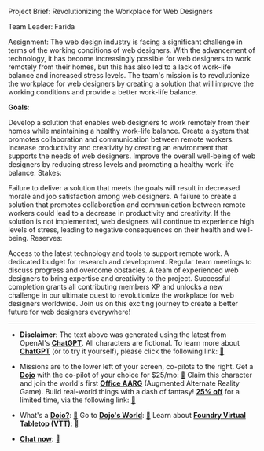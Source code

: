 Project Brief: Revolutionizing the Workplace for Web Designers

Team Leader: Farida

Assignment:
The web design industry is facing a significant challenge in terms of the working conditions of web designers. With the advancement of technology, it has become increasingly possible for web designers to work remotely from their homes, but this has also led to a lack of work-life balance and increased stress levels. The team's mission is to revolutionize the workplace for web designers by creating a solution that will improve the working conditions and provide a better work-life balance.

**Goals**:

Develop a solution that enables web designers to work remotely from their homes while maintaining a healthy work-life balance.
Create a system that promotes collaboration and communication between remote workers.
Increase productivity and creativity by creating an environment that supports the needs of web designers.
Improve the overall well-being of web designers by reducing stress levels and promoting a healthy work-life balance.
Stakes:

Failure to deliver a solution that meets the goals will result in decreased morale and job satisfaction among web designers.
A failure to create a solution that promotes collaboration and communication between remote workers could lead to a decrease in productivity and creativity.
If the solution is not implemented, web designers will continue to experience high levels of stress, leading to negative consequences on their health and well-being.
Reserves:

Access to the latest technology and tools to support remote work.
A dedicated budget for research and development.
Regular team meetings to discuss progress and overcome obstacles.
A team of experienced web designers to bring expertise and creativity to the project.
Successful completion grants all contributing members XP and unlocks a new challenge in our ultimate quest to revolutionize the workplace for web designers worldwide. Join us on this exciting journey to create a better future for web designers everywhere!
 

---
* **Disclaimer**: The text above was generated using the latest from OpenAI's [**ChatGPT**](https://openai.com/blog/chatgpt/).  All characters are fictional.  To learn more about [**ChatGPT**](https://openai.com/blog/chatgpt/) (or to try it yourself), please click the following link: [:closed_book:](https://openai.com/blog/chatgpt/)

* Missions are to the lower left of your screen, co-pilots to the right. Get a [**Dojo**](https://workmates.live/marketplace) with the co-pilot of your choice for $25/mo: [:green_book:](https://workmates.live/marketplace) Claim this character and join the world's first [**Office AARG**](https://dojos.world) (Augmented Alternate Reality Game). Build real-world things with a dash of fantasy! [**25% off**](https://blog.workmates.live/deal-on-a-dojo) for a limited time, via the following link: [:green_book:](https://blog.workmates.live/deal-on-a-dojo) 

* What's a [**Dojo?**](https://workdojos.com): [:blue_book:](https://workdojos.com)  Go to [**Dojo's World**](https://dojos.world): [:blue_book:](https://dojos.world)  Learn about [**Foundry Virtual Tabletop (VTT)**](https://foundryvtt.com): [:closed_book:](https://foundryvtt.com/)

* [**Chat now**](https://chat.workmates.live/channel/support): [:ledger:](https://chat.workmates.live/channel/support)